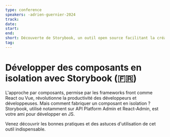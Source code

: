 ```yaml
---
type: conference
speakers: -adrien-guernier-2024 
track: 
date: 
start: 
end: 
short: Découverte de Storybook, un outil open source facilitant la création et les tests de composants de manière isolée.
tag: 
---
```


# Développer des composants en isolation avec Storybook (🇫🇷) 

L'approche par composants, permise par les frameworks front comme React ou Vue, révolutionne la productivité des développeurs et développeuses. Mais comment fabriquer un composant en isolation ? Storybook, utilisé notamment sur API Platform Admin et React-Admin, est votre ami pour développer en JS. 

Venez découvrir les bonnes pratiques et des astuces d'utilisation de cet outil indispensable.